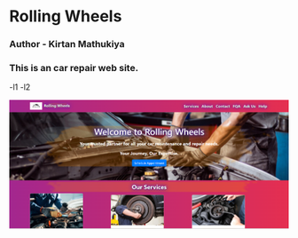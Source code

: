 <h1>Rolling Wheels</h1>

<h3>Author - Kirtan Mathukiya</h3>

<h3>This is an car repair web site.</h3>

-l1
-l2

[![Site preview](./preview.png)](https://kirtanmathukiya.github.io/CarGaragre/?#)
